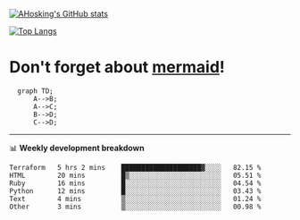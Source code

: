 [![AHosking's GitHub stats](https://github-readme-stats.vercel.app/api?username=ahosking&count_private=true&show_icons=true&theme=onedark&hide_rank=true&include_all_commits=true)](https://github.com/ahosking)

[![Top Langs](https://github-readme-stats.vercel.app/api/top-langs/?username=ahosking&layout=compact&theme=onedark)](https://github.com/ahosking)


# Don't forget about [mermaid](https://github.blog/2022-02-14-include-diagrams-markdown-files-mermaid/)!

```mermaid
  graph TD;
      A-->B;
      A-->C;
      B-->D;
      C-->D;
```
-------

📊 **Weekly development breakdown**

<!--START_SECTION:waka-->

```text
Terraform   5 hrs 2 mins    ████████████████████▓░░░░   82.15 %
HTML        20 mins         █▒░░░░░░░░░░░░░░░░░░░░░░░   05.51 %
Ruby        16 mins         █░░░░░░░░░░░░░░░░░░░░░░░░   04.54 %
Python      12 mins         █░░░░░░░░░░░░░░░░░░░░░░░░   03.43 %
Text        4 mins          ▒░░░░░░░░░░░░░░░░░░░░░░░░   01.24 %
Other       3 mins          ▒░░░░░░░░░░░░░░░░░░░░░░░░   00.98 %
```

<!--END_SECTION:waka-->
